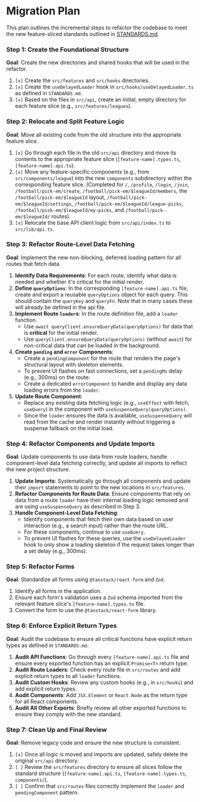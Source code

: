 # Migration Plan

This plan outlines the incremental steps to refactor the codebase to meet the new feature-sliced standards outlined in [STANDARDS.md](./STANDARDS.md).

### Step 1: Create the Foundational Structure

**Goal**: Create the new directories and shared hooks that will be used in the refactor.

1.  `[x]` Create the `src/features` and `src/hooks` directories.
2.  `[x]` Create the `useDelayedLoader` hook in `src/hooks/useDelayedLoader.ts` as defined in `STANDARDS.md`.
3.  `[x]` Based on the files in `src/api`, create an initial, empty directory for each feature slice (e.g., `src/features/leagues`).

### Step 2: Relocate and Split Feature Logic

**Goal**: Move all existing code from the old structure into the appropriate feature slice.

1.  `[x]` Go through each file in the old `src/api` directory and move its contents to the appropriate feature slice (`[feature-name].types.ts`, `[feature-name].api.ts`).
2.  `[x]` Move any feature-specific components (e.g., from `src/components/league`) into the new `components` subdirectory within the corresponding feature slice. (Completed for `/`, `/profile`, `/login`, `/join`, `/football/pick-em/create`, `/football/pick-em/$leagueId/members`, the `/football/pick-em/$leagueId` layout, `/football/pick-em/$leagueId/settings`, `/football/pick-em/$leagueId/league-picks`, `/football/pick-em/$leagueId/my-picks`, and `/football/pick-em/$leagueId/` routes).
3.  `[x]` Relocate the base API client logic from `src/api/index.ts` to `src/lib/api.ts`.

### Step 3: Refactor Route-Level Data Fetching

**Goal**: Implement the new non-blocking, deferred loading pattern for all routes that fetch data.

1.  **Identify Data Requirements**: For each route, identify what data is needed and whether it's critical for the initial render.
2.  **Define `queryOptions`**: In the corresponding `[feature-name].api.ts` file, create and export a reusable `queryOptions` object for each query. This should contain the `queryKey` and `queryFn`. Note that in many cases these will already be defined in the api file.
3.  **Implement Route `loader`s**: In the route definition file, add a `loader` function.
    - Use `await queryClient.ensureQueryData(queryOptions)` for data that is **critical** for the initial render.
    - Use `queryClient.ensureQueryData(queryOptions)` (without `await`) for non-critical data that can be loaded in the background.
4.  **Create `pending` and `error` Components**:
    - Create a `pendingComponent` for the route that renders the page's structural layout with skeleton elements.
    - To prevent UI flashes on fast connections, set a `pendingMs` delay (e.g., 300ms) on the route.
    - Create a dedicated `errorComponent` to handle and display any data loading errors from the `loader`.
5.  **Update Route Component**:
    - Replace any existing data fetching logic (e.g., `useEffect` with fetch, `useQuery`) in the component with `useSuspenseQuery(queryOptions)`.
    - Since the `loader` ensures the data is available, `useSuspenseQuery` will read from the cache and render instantly without triggering a suspense fallback on the initial load.

### Step 4: Refactor Components and Update Imports

**Goal**: Update components to use data from route loaders, handle component-level data fetching correctly, and update all imports to reflect the new project structure.

1.  **Update Imports**: Systematically go through all components and update their `import` statements to point to the new locations in `src/features`.
2.  **Refactor Components for Route Data**: Ensure components that rely on data from a route `loader` have their internal loading logic removed and are using `useSuspenseQuery` as described in Step 3.
3.  **Handle Component-Level Data Fetching**:
    - Identify components that fetch their own data based on user interaction (e.g., a search input) rather than the route URL.
    - For these components, continue to use `useQuery`.
    - To prevent UI flashes for these queries, use the `useDelayedLoader` hook to only show a loading skeleton if the request takes longer than a set delay (e.g., 300ms).

### Step 5: Refactor Forms

**Goal**: Standardize all forms using `@tanstack/react-form` and `Zod`.

1.  Identify all forms in the application.
2.  Ensure each form's validation uses a `Zod` schema imported from the relevant feature slice's `[feature-name].types.ts` file.
3.  Convert the form to use the `@tanstack/react-form` library.

### Step 6: Enforce Explicit Return Types

**Goal**: Audit the codebase to ensure all critical functions have explicit return types as defined in `STANDARDS.md`.

1.  **Audit API Functions**: Go through every `[feature-name].api.ts` file and ensure every exported function has an explicit `Promise<T>` return type.
2.  **Audit Route Loaders**: Check every route file in `src/routes` and add explicit return types to all `loader` functions.
3.  **Audit Custom Hooks**: Review any custom hooks (e.g., in `src/hooks`) and add explicit return types.
4.  **Audit Components**: Add `JSX.Element` or `React.Node` as the return type for all React components.
5.  **Audit All Other Exports**: Briefly review all other exported functions to ensure they comply with the new standard.

### Step 7: Clean Up and Final Review

**Goal**: Remove legacy code and ensure the new structure is consistent.

1.  `[x]` Once all logic is moved and imports are updated, safely delete the original `src/api` directory.
2.  `[ ]` Review the `src/features` directory to ensure all slices follow the standard structure (`[feature-name].api.ts`, `[feature-name].types.ts`, `components/`).
3.  `[ ]` Confirm that `src/routes` files correctly implement the `loader` and `pendingComponent` pattern.
